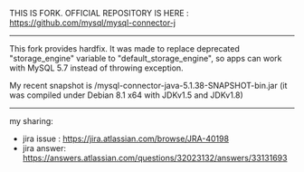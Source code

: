 THIS IS FORK. OFFICIAL REPOSITORY IS HERE : https://github.com/mysql/mysql-connector-j

---------

This fork provides hardfix. It was made to replace deprecated "storage_engine" variable to "default_storage_engine", so apps can work with MySQL 5.7 instead of throwing exception.

My recent snapshot is /mysql-connector-java-5.1.38-SNAPSHOT-bin.jar
(it was compiled under Debian 8.1 x64 with JDKv1.5 and JDKv1.8)

---------

my sharing:

* jira issue : https://jira.atlassian.com/browse/JRA-40198
* jira answer: https://answers.atlassian.com/questions/32023132/answers/33131693
